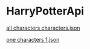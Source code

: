 # HarryPotterApi
[all characters characters.json](https://miadil.github.io/HarryPotterApi/api/json/characters.json)

[one characters 1.json](https://miadil.github.io/HarryPotterApi/api/json/id/1.json) 
